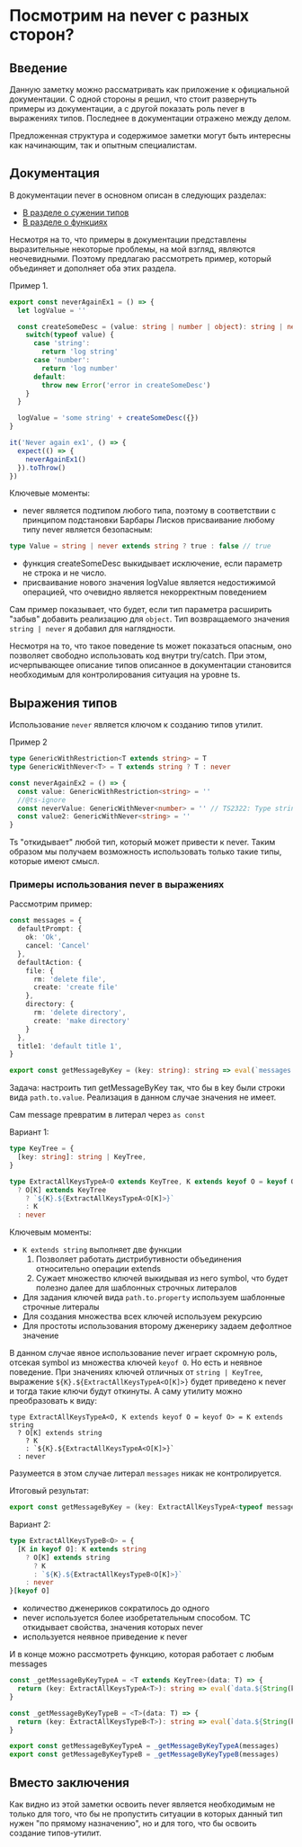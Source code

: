# Посмотрим на never с разных сторон?

## Введение
Данную заметку можно рассматривать как приложение к официальной документации. С одной стороны я решил, что стоит развернуть примеры из документации, а с другой показать роль never в выражениях типов. Последнее в документации отражено между делом.

Предложенная структура и содержимое заметки могут быть интересны как начинающим, так и опытным специалистам.

## Документация

В документации never в основном описан в следующих разделах:

- [В разделе о сужении типов](https://www.typescriptlang.org/docs/handbook/2/narrowing.html#the-never-type)
- [В разделе о функциях](https://www.typescriptlang.org/docs/handbook/2/functions.html#never)

Несмотря на то, что примеры в документации представлены выразительные некоторые проблемы, на мой взгляд, являются неочевидными.
Поэтому предлагаю рассмотреть пример, который объединяет и дополняет оба этих раздела.

Пример 1.
```ts
export const neverAgainEx1 = () => {
  let logValue = ''

  const createSomeDesc = (value: string | number | object): string | never=> {
    switch(typeof value) {
      case 'string':
        return 'log string'
      case 'number':
        return 'log number'
      default:
        throw new Error('error in createSomeDesc')
    }
  }

  logValue = 'some string' + createSomeDesc({})
}

it('Never again ex1', () => {
  expect(() => {
    neverAgainEx1()
  }).toThrow()
})
```

Ключевые моменты:

- never является подтипом любого типа, поэтому в соответствии с принципом подстановки Барбары Лисков присваивание любому типу never является безопасным: 
```ts
type Value = string | never extends string ? true : false // true
```
- функция createSomeDesc выкидывает исключение, если параметр не строка и не число.  
- присваивание нового значения logValue является недостижимой операцией, что очевидно является некорректным поведением

Сам пример показывает, что будет, если тип параметра расширить "забыв" добавить реализацию для `object`. Тип возвращаемого значения `string | never` я добавил для наглядности.

Несмотря на то, что такое поведение ts может показаться опасным, оно позволяет свободно использовать код внутри try/catch. При этом, исчерпывающее описание типов описанное в документации становится необходимым для контролирования ситуация на уровне ts.

## Выражения типов 

Использование `never` является ключом к созданию типов утилит.

Пример 2
```ts
type GenericWithRestriction<T extends string> = T
type GenericWithNever<T> = T extends string ? T : never

const neverAgainEx2 = () => {
  const value: GenericWithRestriction<string> = ''
  //@ts-ignore
  const neverValue: GenericWithNever<number> = '' // TS2322: Type string is not assignable to type never
  const value2: GenericWithNever<string> = ''
}
```

Ts "откидывает" любой тип, который может привести к never. Таким образом мы получаем возможность использовать только такие типы, которые имеют смысл. 


### Примеры использования never в выражениях

Рассмотрим пример:
```ts
const messages = {
  defaultPrompt: {
    ok: 'Ok',
    cancel: 'Cancel'
  },
  defaultAction: {
    file: {
      rm: 'delete file',
      create: 'create file'
    },
    directory: {
      rm: 'delete directory',
      create: 'make directory'
    }
  },
  title1: 'default title 1',
}

export const getMessageByKey = (key: string): string => eval(`messages.${key}`)
```

Задача: настроить тип getMessageByKey так, что бы в key были строки вида `path.to.value`. Реализация в данном случае значения не имеет.

Сам message превратим в литерал через `as const`

Вариант 1:
```ts
type KeyTree = {
  [key: string]: string | KeyTree,
}

type ExtractAllKeysTypeA<O extends KeyTree, K extends keyof O = keyof O> = K extends string
  ? O[K] extends KeyTree
    ? `${K}.${ExtractAllKeysTypeA<O[K]>}`
    : K
  : never
```
Ключевым моменты:
- `K extends string` выполняет две функции
  1. Позволяет работать дистрибутивности объединения относительно операции extends
  2. Сужает множество ключей выкидывая из него symbol, что будет полезно далее для шаблонных строчных литералов
- Для задания ключей вида `path.to.property` используем шаблонные строчные литералы
- Для создания множества всех ключей используем рекурсию
- Для простоты использования второму дженерику задаем дефолтное значение

В данном случае явное использование never играет скромную роль, отсекая symbol из множества ключей `keyof O`. Но есть и неявное поведение. При значениях ключей отличных от `string | KeyTree`, выражение `${K}.${ExtractAllKeysTypeA<O[K]>}` будет приведено к never и тогда такие ключи будут откинуты. А саму утилиту можно преобразовать к виду:

```
type ExtractAllKeysTypeA<O, K extends keyof O = keyof O> = K extends string
  ? O[K] extends string
    ? K
    : `${K}.${ExtractAllKeysTypeA<O[K]>}`
  : never
```

Разумеется в этом случае литерал `messages` никак не контролируется.

Итоговый результат:
```ts
export const getMessageByKey = (key: ExtractAllKeysTypeA<typeof messages>): string => eval(`messages.${key}`)
```

Вариант 2:
```ts
type ExtractAllKeysTypeB<O> = {
  [K in keyof O]: K extends string
    ? O[K] extends string
      ? K
      : `${K}.${ExtractAllKeysTypeB<O[K]>}`
    : never
}[keyof O]
```

- количество дженериков сократилось до одного
- never используется более изобретательным способом. ТС откидывает свойства, значения которых never
- используется неявное приведение к never

И в конце можно рассмотреть функцию, которая работает с любым messages
```ts
const _getMessageByKeyTypeA = <T extends KeyTree>(data: T) => {
  return (key: ExtractAllKeysTypeA<T>): string => eval(`data.${String(key)}`)
}

const _getMessageByKeyTypeB = <T>(data: T) => {
  return (key: ExtractAllKeysTypeB<T>): string => eval(`data.${String(key)}`)
}

export const getMessageByKeyTypeA = _getMessageByKeyTypeA(messages)
export const getMessageByKeyTypeB = _getMessageByKeyTypeB(messages)
```

## Вместо заключения

Как видно из этой заметки освоить never является необходимым не только для того, что бы не пропустить ситуации в которых данный тип нужен "по прямому назначению", но и для того, что бы освоить создание типов-утилит.

